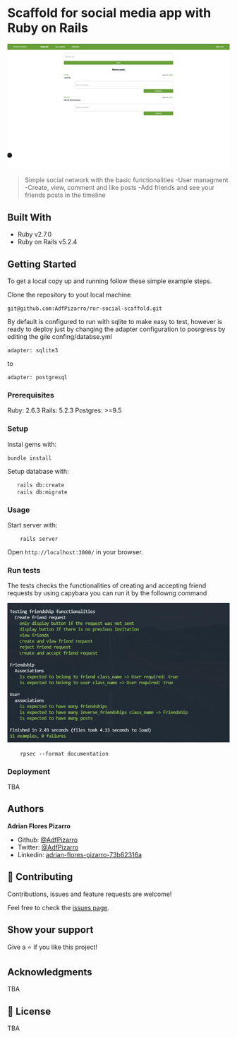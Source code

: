 # Scaffold for social media app with Ruby on Rails

![screenshot](./img/img_01.png)

> Simple social network with the basic functionalities
 -User managment
 -Create, view, comment and like posts
 -Add friends and see your friends posts in the timeline

## Built With

- Ruby v2.7.0
- Ruby on Rails v5.2.4
## Getting Started

To get a local copy up and running follow these simple example steps.

Clone the repository to yout local machine 

```
git@github.com:AdfPizarro/ror-social-scaffold.git
```
By default is configured to run with sqlite to make easy to test, however
is ready to deploy just by changing the adapter configuration to posrgress
by editing the gile confing/databse.yml

```
adapter: sqlite3
```
 to

```
adapter: postgresql
```

### Prerequisites

Ruby: 2.6.3
Rails: 5.2.3
Postgres: >=9.5

### Setup

Instal gems with:

```
bundle install
```

Setup database with:

```
   rails db:create
   rails db:migrate
```

### Usage

Start server with:

```
    rails server
```

Open `http://localhost:3000/` in your browser.

### Run tests

The tests checks the functionalities of creating and accepting friend requests
by using capybara you can run it by the followng command

![screenshot](./img/img_02.png)

```
    rpsec --format documentation
```

### Deployment

TBA

## Authors

 **Adrian Flores Pizarro**

- Github: [@AdfPizarro](https://github.com/AdfPizarro)
- Twitter: [@AdfPizarro](https://twitter.com/adfpizarro)
- Linkedin: [adrian-flores-pizarro-73b62316a](https://www.linkedin.com/in/adrian-flores-pizarro-73b62316a/)

## 🤝 Contributing

Contributions, issues and feature requests are welcome!

Feel free to check the [issues page](issues/).

## Show your support

Give a ⭐️ if you like this project!

## Acknowledgments

TBA

## 📝 License

TBA

